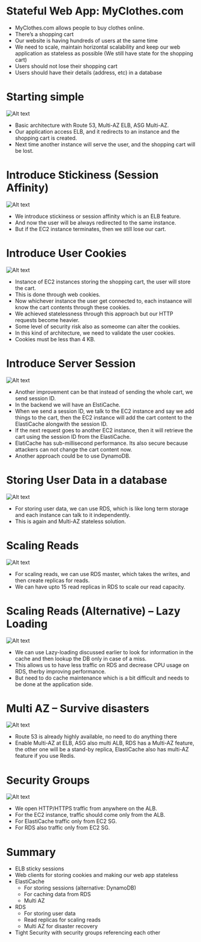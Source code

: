 # Stateful Web App: MyClothes.com

- MyClothes.com allows people to buy clothes online.
- There’s a shopping cart
- Our website is having hundreds of users at the same time
- We need to scale, maintain horizontal scalability and keep our web application as stateless as possible (We still have state for the shopping cart)
- Users should not lose their shopping cart
- Users should have their details (address, etc) in a database

# Starting simple
![Alt text](images/MyClothes1.png)
- Basic architecture with Route 53, Multi-AZ ELB, ASG Multi-AZ.
- Our application access ELB, and it redirects to an instance and the shopping cart is created.
- Next time another instance will serve the user, and the shopping cart will be lost.

# Introduce Stickiness (Session Affinity)
![Alt text](images/MyClothes2.png)
- We introduce stickiness or session affinity which is an ELB feature.
- And now the user will be always redirected to the same instance.
- But if the EC2 instance terminates, then we still lose our cart.

# Introduce User Cookies
![Alt text](images/MyClothes3.png)
- Instance of EC2 instances storing the shopping cart, the user will store the cart.
- This is done through web cookies.
- Now whichever instance the user get connected to, each instaance will know the cart contents through these cookies.
- We achieved statelessness through this approach but our HTTP requests become heavier.
- Some level of security risk also as someome can alter the cookies.
- In this kind of architecture, we need to validate the user cookies.
- Cookies must be less than 4 KB.

# Introduce Server Session
![Alt text](images/MyClothes4.png)
- Another improvement can be that instead of sending the whole cart, we send session ID.
- In the backend we will have an ElstiCache.
- When we send a session ID, we talk to the EC2 instance and say we add things to the cart, then the EC2 instance will add the cart content to the ElastiCache alongwith the session ID.
- If the next request goes to another EC2 instance, then it will retrieve the cart using the session ID from the ElastiCache.
- ElatiCache has sub-millisecond performance. Its also secure because attackers can not change the cart content now.
- Another approach could be to use DynamoDB.

# Storing User Data in a database
![Alt text](images/MyClothes5.png)
- For storing user data, we can use RDS, which is like long term storage and each instance can talk to it independently.
- This is again and Multi-AZ stateless solution.

# Scaling Reads
![Alt text](images/MyClothes6.png)
- For scaling reads, we can use RDS master, which takes the writes, and then create replicas for reads.
- We can have upto 15 read replicas in RDS to scale our read capacity.

# Scaling Reads (Alternative) – Lazy Loading
![Alt text](images/MyClothes7.png)  
- We can use Lazy-loading discussed earlier to look for information in the cache and then lookup the DB only in case of a miss.
- This allows us to have less traffic on RDS and decrease CPU usage on RDS, therby improving performance.
- But need to do cache maintenance which is a bit difficult and needs to be done at the application side.

# Multi AZ – Survive disasters
![Alt text](images/MyClothes8.png)  
- Route 53 is already highly available, no need to do anything there
- Enable Multi-AZ at ELB, ASG also multi ALB, RDS has a Multi-AZ feature, the other one will be a stand-by replica, ElastiCache also has multi-AZ feature if you use Redis.

# Security Groups
![Alt text](images/MyClothes9.png)
- We open HTTP/HTTPS traffic from anywhere on the ALB.
- For the EC2 instance, traffic should come only from the ALB.
- For ElastiCache traffic only from EC2 SG.
- For RDS also traffic only from EC2 SG.

# Summary
- ELB sticky sessions
- Web clients for storing cookies and making our web app stateless
- ElastiCache
    - For storing sessions (alternative: DynamoDB)
    - For caching data from RDS
    - Multi AZ
- RDS
    - For storing user data
    - Read replicas for scaling reads
    - Multi AZ for disaster recovery
- Tight Security with security groups referencing each other